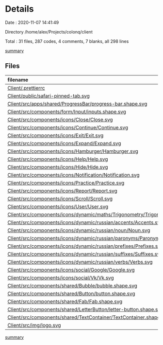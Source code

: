 # Details

Date : 2020-11-07 14:41:49

Directory /home/alex/Projects/colonq/client

Total : 31 files,  287 codes, 4 comments, 7 blanks, all 298 lines

[summary](results.md)

## Files
| filename | language | code | comment | blank | total |
| :--- | :--- | ---: | ---: | ---: | ---: |
| [Client/.prettierrc](/Client/.prettierrc) | json | 5 | 0 | 1 | 6 |
| [Client/public/safari-pinned-tab.svg](/Client/public/safari-pinned-tab.svg) | SVG | 1 | 0 | 0 | 1 |
| [Client/src/apps/shared/ProgressBar/progress-bar.shape.svg](/Client/src/apps/shared/ProgressBar/progress-bar.shape.svg) | SVG | 3 | 0 | 0 | 3 |
| [Client/src/components/form/Input/inputs.shape.svg](/Client/src/components/form/Input/inputs.shape.svg) | SVG | 5 | 0 | 0 | 5 |
| [Client/src/components/icons/Close/Close.svg](/Client/src/components/icons/Close/Close.svg) | SVG | 4 | 0 | 0 | 4 |
| [Client/src/components/icons/Continue/Continue.svg](/Client/src/components/icons/Continue/Continue.svg) | SVG | 4 | 0 | 0 | 4 |
| [Client/src/components/icons/Exit/Exit.svg](/Client/src/components/icons/Exit/Exit.svg) | SVG | 5 | 0 | 0 | 5 |
| [Client/src/components/icons/Expand/Expand.svg](/Client/src/components/icons/Expand/Expand.svg) | SVG | 4 | 0 | 1 | 5 |
| [Client/src/components/icons/Hamburger/Hamburger.svg](/Client/src/components/icons/Hamburger/Hamburger.svg) | SVG | 8 | 0 | 0 | 8 |
| [Client/src/components/icons/Help/Help.svg](/Client/src/components/icons/Help/Help.svg) | SVG | 4 | 0 | 0 | 4 |
| [Client/src/components/icons/Hide/Hide.svg](/Client/src/components/icons/Hide/Hide.svg) | SVG | 8 | 0 | 0 | 8 |
| [Client/src/components/icons/Notification/Notification.svg](/Client/src/components/icons/Notification/Notification.svg) | SVG | 7 | 0 | 0 | 7 |
| [Client/src/components/icons/Practice/Practice.svg](/Client/src/components/icons/Practice/Practice.svg) | SVG | 9 | 0 | 0 | 9 |
| [Client/src/components/icons/Report/Report.svg](/Client/src/components/icons/Report/Report.svg) | SVG | 5 | 0 | 1 | 6 |
| [Client/src/components/icons/Scroll/Scroll.svg](/Client/src/components/icons/Scroll/Scroll.svg) | SVG | 8 | 0 | 0 | 8 |
| [Client/src/components/icons/User/User.svg](/Client/src/components/icons/User/User.svg) | SVG | 8 | 0 | 0 | 8 |
| [Client/src/components/icons/dynamic/maths/Trigonometry/Trigonometry.svg](/Client/src/components/icons/dynamic/maths/Trigonometry/Trigonometry.svg) | SVG | 10 | 0 | 0 | 10 |
| [Client/src/components/icons/dynamic/russian/accents/Accents.svg](/Client/src/components/icons/dynamic/russian/accents/Accents.svg) | SVG | 6 | 0 | 0 | 6 |
| [Client/src/components/icons/dynamic/russian/noun/Noun.svg](/Client/src/components/icons/dynamic/russian/noun/Noun.svg) | SVG | 5 | 0 | 0 | 5 |
| [Client/src/components/icons/dynamic/russian/paronyms/Paronyms.svg](/Client/src/components/icons/dynamic/russian/paronyms/Paronyms.svg) | SVG | 14 | 0 | 0 | 14 |
| [Client/src/components/icons/dynamic/russian/prefixes/Prefixes.svg](/Client/src/components/icons/dynamic/russian/prefixes/Prefixes.svg) | SVG | 11 | 0 | 0 | 11 |
| [Client/src/components/icons/dynamic/russian/suffixes/Suffixes.svg](/Client/src/components/icons/dynamic/russian/suffixes/Suffixes.svg) | SVG | 11 | 0 | 0 | 11 |
| [Client/src/components/icons/dynamic/russian/verbs/Verbs.svg](/Client/src/components/icons/dynamic/russian/verbs/Verbs.svg) | SVG | 11 | 0 | 0 | 11 |
| [Client/src/components/icons/social/Google/Google.svg](/Client/src/components/icons/social/Google/Google.svg) | SVG | 42 | 1 | 0 | 43 |
| [Client/src/components/icons/social/Vk/Vk.svg](/Client/src/components/icons/social/Vk/Vk.svg) | SVG | 13 | 1 | 1 | 15 |
| [Client/src/components/shared/Bubble/bubble.shape.svg](/Client/src/components/shared/Bubble/bubble.shape.svg) | SVG | 34 | 1 | 2 | 37 |
| [Client/src/components/shared/Button/button.shape.svg](/Client/src/components/shared/Button/button.shape.svg) | SVG | 8 | 0 | 0 | 8 |
| [Client/src/components/shared/Fab/Fab.shape.svg](/Client/src/components/shared/Fab/Fab.shape.svg) | SVG | 5 | 0 | 0 | 5 |
| [Client/src/components/shared/LetterButton/letter-button.shape.svg](/Client/src/components/shared/LetterButton/letter-button.shape.svg) | SVG | 14 | 0 | 0 | 14 |
| [Client/src/components/shared/TextContainer/TextContainer.shape.svg](/Client/src/components/shared/TextContainer/TextContainer.shape.svg) | SVG | 7 | 0 | 0 | 7 |
| [Client/src/img/logo.svg](/Client/src/img/logo.svg) | SVG | 8 | 1 | 1 | 10 |

[summary](results.md)